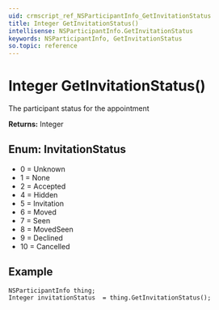 ```yaml
---
uid: crmscript_ref_NSParticipantInfo_GetInvitationStatus
title: Integer GetInvitationStatus()
intellisense: NSParticipantInfo.GetInvitationStatus
keywords: NSParticipantInfo, GetInvitationStatus
so.topic: reference
---
```


# Integer GetInvitationStatus()

The participant status for the appointment

**Returns:** Integer

## Enum: InvitationStatus

* 0 = Unknown
* 1 = None
* 2 = Accepted
* 4 = Hidden
* 5 = Invitation
* 6 = Moved
* 7 = Seen
* 8 = MovedSeen
* 9 = Declined
* 10 = Cancelled

## Example

```crmscript
NSParticipantInfo thing;
Integer invitationStatus  = thing.GetInvitationStatus();
```
